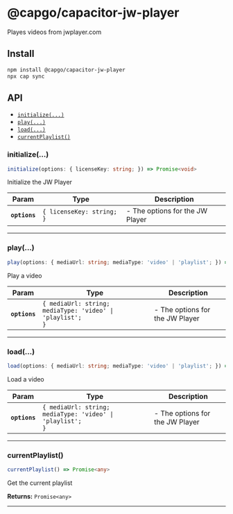 # @capgo/capacitor-jw-player

Playes videos from jwplayer.com

## Install

```bash
npm install @capgo/capacitor-jw-player
npx cap sync
```

## API

<docgen-index>

* [`initialize(...)`](#initialize)
* [`play(...)`](#play)
* [`load(...)`](#load)
* [`currentPlaylist()`](#currentplaylist)

</docgen-index>

<docgen-api>
<!--Update the source file JSDoc comments and rerun docgen to update the docs below-->

### initialize(...)

```typescript
initialize(options: { licenseKey: string; }) => Promise<void>
```

Initialize the JW Player

| Param         | Type                                 | Description                     |
| ------------- | ------------------------------------ | ------------------------------- |
| **`options`** | <code>{ licenseKey: string; }</code> | - The options for the JW Player |

--------------------


### play(...)

```typescript
play(options: { mediaUrl: string; mediaType: 'video' | 'playlist'; }) => Promise<void>
```

Play a video

| Param         | Type                                                                 | Description                     |
| ------------- | -------------------------------------------------------------------- | ------------------------------- |
| **`options`** | <code>{ mediaUrl: string; mediaType: 'video' \| 'playlist'; }</code> | - The options for the JW Player |

--------------------


### load(...)

```typescript
load(options: { mediaUrl: string; mediaType: 'video' | 'playlist'; }) => Promise<void>
```

Load a video

| Param         | Type                                                                 | Description                     |
| ------------- | -------------------------------------------------------------------- | ------------------------------- |
| **`options`** | <code>{ mediaUrl: string; mediaType: 'video' \| 'playlist'; }</code> | - The options for the JW Player |

--------------------


### currentPlaylist()

```typescript
currentPlaylist() => Promise<any>
```

Get the current playlist

**Returns:** <code>Promise&lt;any&gt;</code>

--------------------

</docgen-api>
